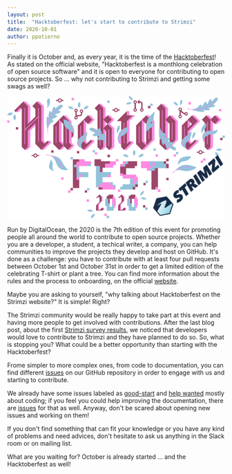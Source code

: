 ```yaml
---
layout: post
title:  "Hacktoberfest: let's start to contribute to Strimzi"
date: 2020-10-01
author: ppatierno
---
```


Finally it is October and, as every year, it is the time of the [Hacktoberfest](https://hacktoberfest.digitalocean.com/)!
As stated on the official website, "Hacktoberfest is a monthlong celebration of open source software" and it is open to everyone for contributing to open source projects.
So ... why not contributing to Strimzi and getting some swags as well?


<!-- more -->

![Overview](/assets/images/posts/2020-10-01-hacktoberfest.png)

Run by DigitalOcean, the 2020 is the 7th edition of this event for promoting people all around the world to contribute to open source projects.
Whether you are a developer, a student, a techical writer, a company, you can help communities to improve the projects they develop and host on GitHub.
It's done as a challenge: you have to contribute with at least four pull requests between October 1st and October 31st in order to get a limited edition of the celebrating T-shirt or plant a tree.
You can find more information about the rules and the process to onboarding, on the official [website](https://hacktoberfest.digitalocean.com/).

Maybe you are asking to yourself, "why talking about Hacktoberfest on the Strimzi website?"
It is simple! Right?

The Strimzi community would be really happy to take part at this event and having more people to get involved with contributions.
After the last blog post, about the first [Strimzi survey results](https://strimzi.io/blog/2020/09/29/strimzi-survey-results/), we noticed that developers would love to contribute to Strimzi and they have planned to do so.
So, what is stopping you?
What could be a better opportunity than starting with the Hacktoberfest?

Frome simpler to more complex ones, from code to documentation, you can find different [issues](https://github.com/strimzi/strimzi-kafka-operator/issues) on our GitHub repository in order to engage with us and starting to contribute.

We already have some issues labeled as [good-start](https://github.com/strimzi/strimzi-kafka-operator/labels/good-start) and [help wanted](https://github.com/strimzi/strimzi-kafka-operator/labels/help%20wanted) mostly about coding; if you feel you could help improving the documentation, there are [issues](https://github.com/strimzi/strimzi-kafka-operator/labels/documentation) for that as well.
Anyway, don't be scared about opening new issues and working on them!

If you don't find something that can fit your knowledge or you have any kind of problems and need advices, don't hesitate to ask us anything in the Slack room or on mailing list.

What are you waiting for? October is already started ... and the Hacktoberfest as well!